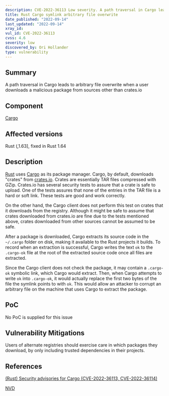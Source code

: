 ```yaml
---
description: CVE-2022-36113 Low severity. A path traversal in Cargo leads to arbitrary file overwrite.
title: Rust Cargo symlink arbitrary file overwrite
date_published: "2022-09-14"
last_updated: "2022-09-14"
xray_id: 
vul_id: CVE-2022-36113
cvss: 4.6
severity: low
discovered_by: Ori Hollander
type: vulnerability
---
```

## Summary
A path traversal in Cargo leads to arbitrary file overwrite when a user downloads a malicious package from sources other than crates.io

## Component

[Cargo](https://github.com/rust-lang/cargo)

## Affected versions

Rust (,1.63], fixed in Rust 1.64

## Description

[Rust](https://github.com/rust-lang/rust) uses [Cargo](https://github.com/rust-lang/cargo) as its package manager. Cargo, by default, downloads "crates" from [crates.io](https://crates.io/). Crates are essentially TAR files compressed with GZip. Crates.io has several security tests to assure that a crate is safe to upload. One of the tests assures that none of the entries in the TAR file is a hard or soft link. These tests are good and work correctly.

On the other hand, the Cargo client does not perform this test on crates that it downloads from the registry. Although it might be safe to assume that crates downloaded from crates.io are fine due to the tests mentioned above, crates downloaded from other sources cannot be assumed to be safe.

After a package is downloaded, Cargo extracts its source code in the `~/.cargo` folder on disk, making it available to the Rust projects it builds. To record when an extraction is successful, Cargo writes the text `ok` to the `.cargo-ok` file at the root of the extracted source code once all files are extracted.

Since the Cargo client does not check the package, it may contain a `.cargo-ok` symbolic link, which Cargo would extract. Then, when Cargo attempts to write `ok` into `.cargo-ok`, it would actually replace the first two bytes of the file the symlink points to with `ok`. This would allow an attacker to corrupt an arbitrary file on the machine that uses Cargo to extract the package.

## PoC

No PoC is supplied for this issue



## Vulnerability Mitigations

Users of alternate registries should exercise care in which packages they download, by only including trusted dependencies in their projects.

## References

[(Rust) Security advisories for Cargo (CVE-2022-36113, CVE-2022-36114)](https://blog.rust-lang.org/2022/09/14/cargo-cves.html)

[NVD](https://nvd.nist.gov/vuln/detail/CVE-2022-36113)